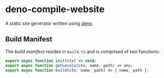# deno-compile-website

A static site generator written using [deno](https://deno.land/).

## Build Manifest

The *build manifest* resides in `build.ts` and is comprised of two functions:

```typescript
export async function init(ctx) => void;
export async function getLocals(ctx, name, path) => any;
export async function build(ctx, name, path) => { name, path };
```
